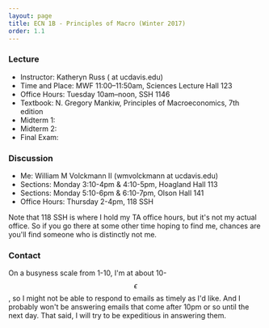 ```yaml
---
layout: page
title: ECN 1B - Principles of Macro (Winter 2017)
order: 1.1
---
```


### Lecture

* Instructor: Katheryn Russ ( at ucdavis.edu)
* Time and Place: MWF 11:00–11:50am, Sciences Lecture Hall 123
* Office Hours: Tuesday 10am–noon, SSH 1146
* Textbook: N. Gregory Mankiw, Principles of Macroeconomics, 7th edition
* Midterm 1:
* Midterm 2:
* Final Exam:


### Discussion
* Me: William M Volckmann II (wmvolckmann at ucdavis.edu)
* Sections: Monday 3:10-4pm & 4:10-5pm, Hoagland Hall 113
* Sections: Monday 5:10-6pm & 6:10-7pm, Olson Hall 141
* Office Hours: Thursday 2-4pm, 118 SSH

Note that 118 SSH is where I hold my TA office hours, but it's not my actual
office. So if you go there at some other time hoping to find me, chances are
you'll find someone who is distinctly not me.


### Contact

On a busyness scale from 1-10, I'm at about 10-$$\epsilon$$, so I might
not be able to respond to emails as timely as I'd like. And I probably won't be
answering emails that come after 10pm or so until the next day. That said, I will
try to be expeditious in answering them.
